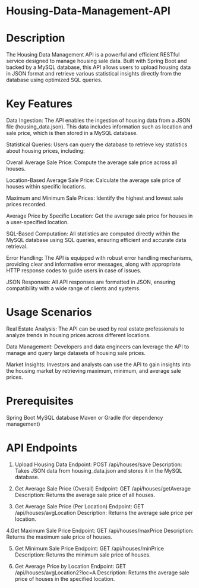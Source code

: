 # Housing-Data-Management-API

# Description
The Housing Data Management API is a powerful and efficient RESTful service designed to manage housing sale data. Built with Spring Boot and backed by a MySQL database, this API allows users to upload housing data in JSON format and retrieve various statistical insights directly from the database using optimized SQL queries.


# Key Features
Data Ingestion: The API enables the ingestion of housing data from a JSON file (housing_data.json). This data includes information such as location and sale price, which is then stored in a MySQL database.

Statistical Queries: Users can query the database to retrieve key statistics about housing prices, including:

Overall Average Sale Price: Compute the average sale price across all houses.

Location-Based Average Sale Price: Calculate the average sale price of houses within specific locations.

Maximum and Minimum Sale Prices: Identify the highest and lowest sale prices recorded.

Average Price by Specific Location: Get the average sale price for houses in a user-specified location.

SQL-Based Computation: All statistics are computed directly within the MySQL database using SQL queries, ensuring efficient and accurate data retrieval.

Error Handling: The API is equipped with robust error handling mechanisms, providing clear and informative error messages, along with appropriate HTTP response codes to guide users in case of issues.

JSON Responses: All API responses are formatted in JSON, ensuring compatibility with a wide range of clients and systems.

# Usage Scenarios
Real Estate Analysis: The API can be used by real estate professionals to analyze trends in housing prices across different locations.

Data Management: Developers and data engineers can leverage the API to manage and query large datasets of housing sale prices.

Market Insights: Investors and analysts can use the API to gain insights into the housing market by retrieving maximum, minimum, and average sale prices.

# Prerequisites
Spring Boot
MySQL database
Maven or Gradle (for dependency management)

# API Endpoints
1. Upload Housing Data
Endpoint: POST /api/houses/save
Description: Takes JSON data from housing_data.json and stores it in the MySQL database.

2. Get Average Sale Price (Overall)
Endpoint: GET /api/houses/getAverage
Description: Returns the average sale price of all houses.

3. Get Average Sale Price (Per Location)
Endpoint: GET /api/houses/avgLocation
Description: Returns the average sale price per location.

 4.Get Maximum Sale Price
Endpoint: GET /api/houses/maxPrice
Description: Returns the maximum sale price of houses.

5. Get Minimum Sale Price
Endpoint: GET /api/houses/minPrice
Description: Returns the minimum sale price of houses.

6. Get Average Price by Location
Endpoint: GET /api/houses/avgLocation2?loc=A
Description: Returns the average sale price of houses in the specified location.
